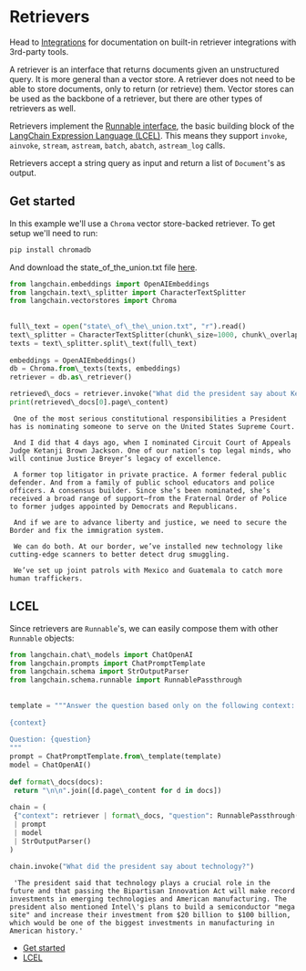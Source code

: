 # Retrievers

Head to [Integrations](/docs/integrations/retrievers/) for documentation on built-in retriever integrations with 3rd-party tools.

A retriever is an interface that returns documents given an unstructured query. It is more general than a vector store.
A retriever does not need to be able to store documents, only to return (or retrieve) them. Vector stores can be used
as the backbone of a retriever, but there are other types of retrievers as well.

Retrievers implement the [Runnable interface](/docs/expression_language/interface), the basic building block of the [LangChain Expression Language (LCEL)](/docs/expression_language/). This means they support `invoke`, `ainvoke`, `stream`, `astream`, `batch`, `abatch`, `astream_log` calls.

Retrievers accept a string query as input and return a list of `Document`'s as output.

## Get started[​](#get-started "Direct link to Get started")

In this example we'll use a `Chroma` vector store-backed retriever. To get setup we'll need to run:

```bash
pip install chromadb  

```

And download the state_of_the_union.txt file [here](https://github.com/langchain-ai/langchain/blob/master/docs/docs/modules/state_of_the_union.txt).

```python
from langchain.embeddings import OpenAIEmbeddings  
from langchain.text\_splitter import CharacterTextSplitter  
from langchain.vectorstores import Chroma  
  
  
full\_text = open("state\_of\_the\_union.txt", "r").read()  
text\_splitter = CharacterTextSplitter(chunk\_size=1000, chunk\_overlap=100)  
texts = text\_splitter.split\_text(full\_text)  
  
embeddings = OpenAIEmbeddings()  
db = Chroma.from\_texts(texts, embeddings)  
retriever = db.as\_retriever()  

```

```python
retrieved\_docs = retriever.invoke("What did the president say about Ketanji Brown Jackson?")  
print(retrieved\_docs[0].page\_content)  

```

```text
 One of the most serious constitutional responsibilities a President has is nominating someone to serve on the United States Supreme Court.   
   
 And I did that 4 days ago, when I nominated Circuit Court of Appeals Judge Ketanji Brown Jackson. One of our nation’s top legal minds, who will continue Justice Breyer’s legacy of excellence.   
   
 A former top litigator in private practice. A former federal public defender. And from a family of public school educators and police officers. A consensus builder. Since she’s been nominated, she’s received a broad range of support—from the Fraternal Order of Police to former judges appointed by Democrats and Republicans.   
   
 And if we are to advance liberty and justice, we need to secure the Border and fix the immigration system.   
   
 We can do both. At our border, we’ve installed new technology like cutting-edge scanners to better detect drug smuggling.   
   
 We’ve set up joint patrols with Mexico and Guatemala to catch more human traffickers.  

```

## LCEL[​](#lcel "Direct link to LCEL")

Since retrievers are `Runnable`'s, we can easily compose them with other `Runnable` objects:

```python
from langchain.chat\_models import ChatOpenAI  
from langchain.prompts import ChatPromptTemplate  
from langchain.schema import StrOutputParser  
from langchain.schema.runnable import RunnablePassthrough  
  
  
template = """Answer the question based only on the following context:  
  
{context}  
  
Question: {question}  
"""  
prompt = ChatPromptTemplate.from\_template(template)  
model = ChatOpenAI()  
  
def format\_docs(docs):  
 return "\n\n".join([d.page\_content for d in docs])  
  
chain = (  
 {"context": retriever | format\_docs, "question": RunnablePassthrough()}  
 | prompt  
 | model  
 | StrOutputParser()  
)  

```

```python
chain.invoke("What did the president say about technology?")  

```

```text
 'The president said that technology plays a crucial role in the future and that passing the Bipartisan Innovation Act will make record investments in emerging technologies and American manufacturing. The president also mentioned Intel\'s plans to build a semiconductor "mega site" and increase their investment from $20 billion to $100 billion, which would be one of the biggest investments in manufacturing in American history.'  

```

- [Get started](#get-started)
- [LCEL](#lcel)
